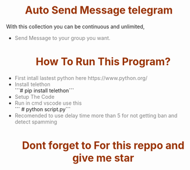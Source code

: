 <h1 style="text-align: center;"><span style="color: #993300;">Auto Send Message telegram</span></h1>
With this collection you can be continuous and unlimited,
<ul>
 	<li><span style="color: #808080;">Send Message to your group you want.</span></li>

<h1 style="text-align: center;"><span style="color: #993300;">How To Run This Program?</h1>
	<li><span style="color: #808080;">First intall lastest python here https://www.python.org/</span></li>
 <li><span style="color: #808080;">Install telethon </span></li>
	```# pip install telethon```
<li><span style="color: #808080;">Setup The  Code</span></li>
<li><span style="color: #808080;">Run in cmd vscode use this</span></li>
``` # python script.py```
<li><span style="color: #808080;">Recomended to use delay time more than 5 for not getting ban and detect spamming</span></li>
<h1 style="text-align: center;"><span style="color: #993300;">Dont forget to For this reppo and give me star</span></h1>
  
</ul>
